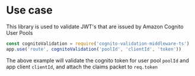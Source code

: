 # Use case
This library is used to validate JWT's that are issued by Amazon Cognito User Pools

```js
const cognitoValidation = require('cognito-validation-middleware-ts')
app.use('route', cognitoValidation('poolId', 'clientId', 'token'))
```

The above example will validate the cognito token for user pool `poolId` and app client `clientId`, and attach the
claims packet to `req.token`